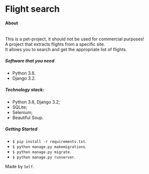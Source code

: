 # **Flight search**

#### About
<br/>This is a pet-project, it should not be used for commercial purposes!
<br/>A project that extracts flights from a specific site. 
<br/>It allows you to search and get the appropriate list of flights.

##### Software that you need
* Python 3.8.
* Django 3.2.

##### Technology stack:
* Python 3.8, Django 3.2;
* SQLite;
* Selenium;
* Beautiful Soup.

##### Getting Started
* `$ pip install -r requirements.txt`.
* `$ python manage.py makemigrations`.
* `$ python manage.py migrate`.
* `$ python manage.py runserver`.

Made by `Self`.